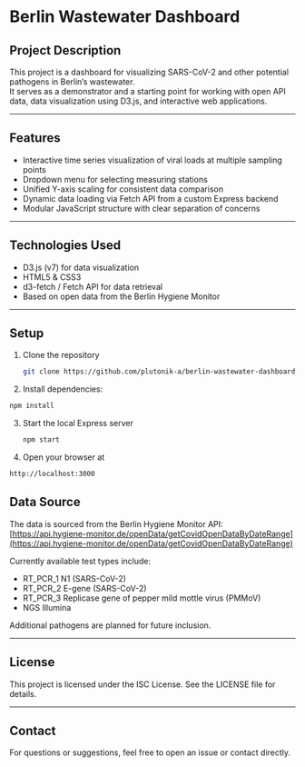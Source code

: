 # Berlin Wastewater Dashboard

## Project Description

This project is a dashboard for visualizing SARS-CoV-2 and other potential pathogens in Berlin’s wastewater.  
It serves as a demonstrator and a starting point for working with open API data, data visualization using D3.js, and interactive web applications.

---

## Features

- Interactive time series visualization of viral loads at multiple sampling points  
- Dropdown menu for selecting measuring stations  
- Unified Y-axis scaling for consistent data comparison  
- Dynamic data loading via Fetch API from a custom Express backend  
- Modular JavaScript structure with clear separation of concerns  

---

## Technologies Used

- D3.js (v7) for data visualization
- HTML5 & CSS3
- d3-fetch / Fetch API for data retrieval
- Based on open data from the Berlin Hygiene Monitor

---

## Setup

1. Clone the repository  
   ```bash
   git clone https://github.com/plutonik-a/berlin-wastewater-dashboard.git
   ```
2.	Install dependencies:
   ```bash
   npm install
   ```
3. Start the local Express server
   ```bash
   npm start
   ```
4.	Open your browser at
   ```bash
   http://localhost:3000
   ```

## Data Source

The data is sourced from the Berlin Hygiene Monitor API:  
[https://api.hygiene-monitor.de/openData/getCovidOpenDataByDateRange](https://api.hygiene-monitor.de/openData/getCovidOpenDataByDateRange)

Currently available test types include:  

- RT_PCR_1 N1 (SARS-CoV-2)  
- RT_PCR_2 E-gene (SARS-CoV-2)  
- RT_PCR_3 Replicase gene of pepper mild mottle virus (PMMoV)  
- NGS Illumina  

Additional pathogens are planned for future inclusion.  

---

## License

This project is licensed under the ISC License.
See the LICENSE file for details.

---

## Contact

For questions or suggestions, feel free to open an issue or contact directly.